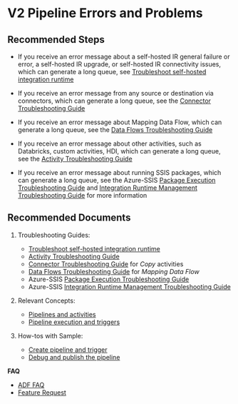 <properties
  pagetitle="V2 Pipeline Errors and Problems"
  service=""
  resource=""
  ms.author="brianwan"
  selfhelptype="Generic"
  supporttopicids="32629491"
  resourcetags=""
  productpesids="15613"
  cloudenvironments="public,fairfax,usnat,ussec"
  articleid="31d2e95f-a781-4b9c-98dd-1338efb47e29"
  ownershipid="AzureData_DataFactory" />
# V2 Pipeline Errors and Problems

## **Recommended Steps**

* If you receive an error message about a self-hosted IR general failure or error, a self-hosted IR upgrade, or self-hosted IR connectivity issues, which can generate a long queue, see [Troubleshoot self-hosted integration runtime](https://docs.microsoft.com/azure/data-factory/self-hosted-integration-runtime-troubleshoot-guide)

* If you receive an error message from any source or destination via connectors, which can generate a long queue, see the [Connector Troubleshooting Guide](https://docs.microsoft.com/azure/data-factory/connector-troubleshoot-guide)

* If you receive an error message about Mapping Data Flow, which can generate a long queue, see the [Data Flows Troubleshooting Guide](https://docs.microsoft.com/azure/data-factory/data-flow-troubleshoot-guide)

* If you receive an error message about other activities, such as Databricks, custom activities, HDI, which can generate a long queue, see the [Activity Troubleshooting Guide](https://docs.microsoft.com/azure/data-factory/data-factory-troubleshoot-guide)

* If you receive an error message about running SSIS packages, which can generate a long queue, see the Azure-SSIS [Package Execution Troubleshooting Guide](https://docs.microsoft.com/azure/data-factory/ssis-integration-runtime-ssis-activity-faq) and [Integration Runtime Management Troubleshooting Guide](https://docs.microsoft.com/azure/data-factory/ssis-integration-runtime-management-troubleshoot) for more information

## **Recommended Documents**

1. Troubleshooting Guides:

    * [Troubleshoot self-hosted integration runtime](https://docs.microsoft.com/azure/data-factory/self-hosted-integration-runtime-troubleshoot-guide) 
    * [Activity Troubleshooting Guide](https://docs.microsoft.com/azure/data-factory/data-factory-troubleshoot-guide)
    * [Connector Troubleshooting Guide](https://docs.microsoft.com/azure/data-factory/connector-troubleshoot-guide) for _Copy_ activities
    * [Data Flows Troubleshooting Guide](https://docs.microsoft.com/azure/data-factory/data-flow-troubleshoot-guide) for _Mapping Data Flow_
    * Azure-SSIS [Package Execution Troubleshooting Guide](https://docs.microsoft.com/azure/data-factory/ssis-integration-runtime-ssis-activity-faq)
    * Azure-SSIS [Integration Runtime Management Troubleshooting Guide](https://docs.microsoft.com/azure/data-factory/ssis-integration-runtime-management-troubleshoot)

2. Relevant Concepts:
    * [Pipelines and activities](https://docs.microsoft.com/azure/data-factory/concepts-pipelines-activities)
    * [Pipeline execution and triggers](https://docs.microsoft.com/azure/data-factory/concepts-pipeline-execution-triggers)

3. How-tos with Sample:
    * [Create pipeline and trigger](https://docs.microsoft.com/azure/data-factory/quickstart-create-data-factory-portal#create-a-pipeline)
    * [Debug and publish the pipeline](https://docs.microsoft.com/azure/data-factory/tutorial-copy-data-portal#debug-and-publish-the-pipeline)

**FAQ**

- [ADF FAQ](https://docs.microsoft.com/azure/data-factory/frequently-asked-questions)
- [Feature Request](https://feedback.azure.com/forums/270578-azure-data-factory)
